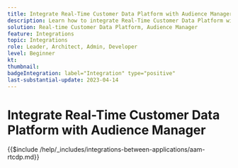 ```yaml
---
title: Integrate Real-Time Customer Data Platform with Audience Manager
description: Learn how to integrate Real-Time Customer Data Platform with Audience Manager. 
solution: Real-time Customer Data Platform, Audience Manager
feature: Integrations
topic: Integrations
role: Leader, Architect, Admin, Developer
level: Beginner
kt:
thumbnail:
badgeIntegration: label="Integration" type="positive"
last-substantial-update: 2023-04-14
---
```


# Integrate Real-Time Customer Data Platform with Audience Manager

{{$include /help/_includes/integrations-between-applications/aam-rtcdp.md}}
